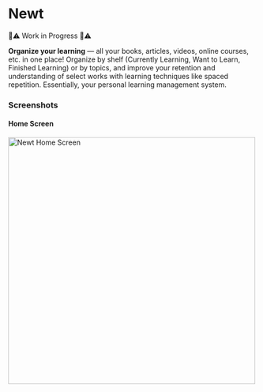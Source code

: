 # Newt

:construction::warning: Work in Progress :construction::warning:

**Organize your learning** &mdash; all your books, articles, videos, online courses, etc. in one place! Organize by shelf (Currently Learning, Want to Learn, Finished Learning) or by topics, and improve your retention and understanding of select works with learning techniques like spaced repetition. Essentially, your personal learning management system.

### Screenshots

#### Home Screen

<img src="https://github.com/newt-learning/newt-app/blob/master/assets/screenshots/newt_home.PNG" alt="Newt Home Screen" height="500" />
